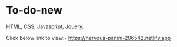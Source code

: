 # To-do-new
HTML, CSS, Javascript, Jquery.

Click below link to view:-
https://nervous-panini-206542.netlify.app
